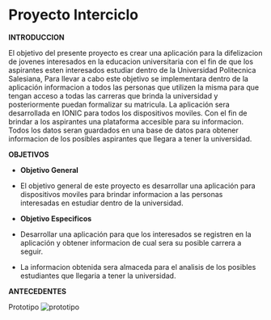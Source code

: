 # Proyecto Interciclo

**INTRODUCCION** 

El objetivo del presente proyecto es crear una aplicación para la difelizacion de jovenes interesados en la educacion universitaria con el fin de que los aspirantes esten interesados estudiar dentro de la Universidad Politecnica Salesiana, Para llevar a cabo este objetivo se implementara dentro de la aplicación informacion a todos las personas que utilizen la misma para que tengan acceso a todas las carreras que brinda la universidad y posteriormente puedan formalizar su matricula. La aplicación sera desarrollada en IONIC para todos los dispositivos moviles. Con el fin de brindar a los aspirantes una plataforma accesible para su informacion. Todos los datos seran guardados en una base de datos para obtener informacion de los posibles aspirantes que llegara a tener la universidad. 

**OBJETIVOS**

 * **Objetivo General**

 *  El objetivo general de este proyecto es desarrollar una aplicación para dispositivos moviles para brindar informacion a las personas interesadas en estudiar dentro de la universidad. 

- **Objetivo Especificos** 

* Desarrollar una aplicación para que los interesados se registren en la aplicación y obtener informacion de cual sera su posible carrera a seguir. 

* La informacion obtenida sera almaceda para el analisis de los posibles estudiantes que llegaria a tener la universidad. 


**ANTECEDENTES**


Prototipo
![prototipo](https://user-images.githubusercontent.com/47520065/58437933-caa5fd80-8091-11e9-8088-1b8b1fb076be.png)
